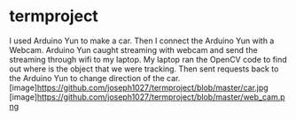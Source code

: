 # termproject
I used Arduino Yun to make a car. Then I connect the Arduino Yun with a Webcam.
Arduino Yun caught streaming with webcam and send the streaming through wifi to my laptop.
My laptop ran the  OpenCV code to find out where is the object that we were tracking.
Then sent requests back to the Arduino Yun to change direction of the car.
[image]https://github.com/joseph1027/termproject/blob/master/car.jpg
[image]https://github.com/joseph1027/termproject/blob/master/web_cam.png
